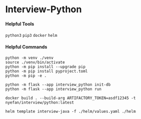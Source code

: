 # Interview-Python

#### Helpful Tools

`python3`
`pip3`
`docker`
`helm`

#### Helpful Commands

```shell
python -m venv ./venv
source ./venv/bin/activate
python -m pip install --upgrade pip
python -m pip install pyproject.toml
python -m pip -e .

python -m flask --app interview_python init-db
python -m flask --app interview_python run

docker build . --build-arg ARTIFACTORY_TOKEN=asdf12345 -t nyefan/interview/python:latest

helm template interview-java -f ./helm/values.yaml ./helm
```
